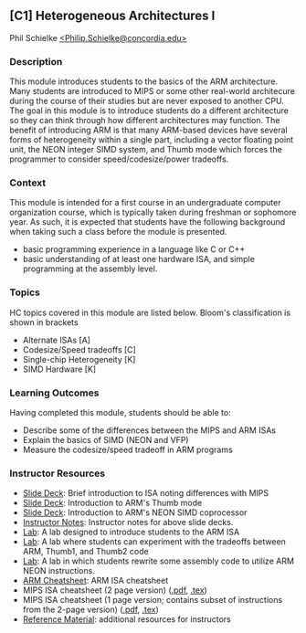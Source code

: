 ## [C1] Heterogeneous Architectures I
Phil Schielke [\<Philip.Schielke@concordia.edu\>](philip.schielke@concordia.edu)

### Description 
This module introduces students to the basics of the ARM architecture.
Many students are introduced to MIPS or some other real-world architecure during
the course of their studies but are never exposed to another CPU.  The
goal in this module is
to introduce students do a different architecture so they can think
through how different architectures may function.  The benefit of introducing
ARM is that many ARM-based devices have several forms of heterogeneity
within a single  part, including a vector floating point unit, the NEON integer SIMD
system, and Thumb mode which forces the programmer to
consider speed/codesize/power tradeoffs.

### Context 

This module is intended for a first course in an undergraduate computer organization course, which is typically 
taken during freshman or sophomore year.  As such, it is expected that students have the following background
when taking such a class before the module is presented.
  * basic programming experience in a language like C or C++
  * basic understanding of at least one hardware ISA, and simple programming at the assembly level.

### Topics 

HC topics covered in this module are listed below. Bloom's classification is shown in brackets

* Alternate ISAs [A]
* Codesize/Speed tradeoffs [C]
* Single-chip Heterogeneity [K]
* SIMD Hardware [K]

### Learning Outcomes

Having completed this module, students should be able to: 

* Describe some of the differences between the MIPS and ARM ISAs
* Explain the basics of SIMD (NEON and VFP)
* Measure the codesize/speed tradeoff in ARM programs

### Instructor Resources 

  * [Slide Deck](./ARM/ARM_intro_lecture.pptx): Brief introduction to ISA
  noting differences with MIPS
  * [Slide Deck](./ARM/Thumb_intro.pptx): Introduction to ARM's Thumb mode
  * [Slide Deck](./ARM/NEON_intro.pptx): Introduction to ARM's NEON SIMD coprocessor
  * [Instructor Notes](./ARM/ARM_intro_lecture_notes.docx):  Instructor
    notes for above slide decks.
  * [Lab](./ARM/lab1/lab1.md): A lab designed to introduce students to the ARM ISA
  * [Lab](./ARM/lab2/lab2.md): A lab where students can experiment with the tradeoffs between ARM, Thumb1, and Thumb2 code
  * [Lab](./ARM/lab3/lab3.md): A lab in which students rewrite some assembly code to utilize ARM NEON instructions.
  * [ARM Cheatsheet](./ARM/ARM_cheatsheet.pdf):  ARM ISA cheatsheet
  * MIPS ISA cheatsheet (2 page version) ([.pdf](./MIPS/MIPS_cheatsheet_long.pdf), [.tex](./MIPS/MIPS_cheatsheet_long.tex))
  * MIPS ISA cheatsheet (1 page version; contains subset of instructions from the 2-page version) ([.pdf](./MIPS/MIPS_cheatsheet_short.pdf), [.tex](./MIPS/MIPS_cheatsheet_short.tex))
  * [Reference Material](./reference_material.md): additional resources for instructors




